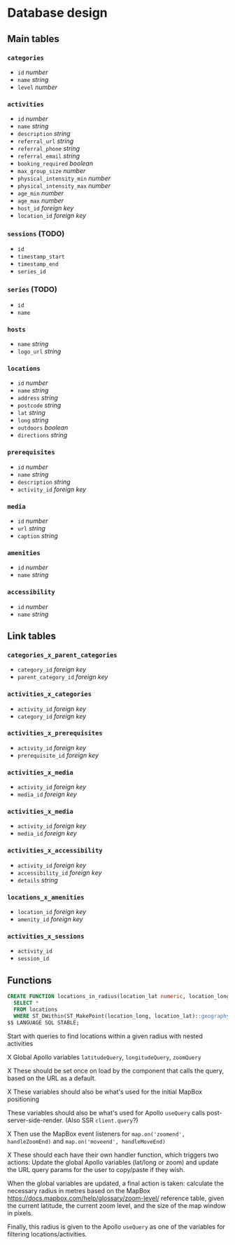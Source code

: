 # Database design

## Main tables

### `categories`

- `id` _number_
- `name` _string_
- `level` _number_

### `activities`

- `id` _number_
- `name` _string_
- `description` _string_
- `referral_url` _string_
- `referral_phone` _string_
- `referral_email` _string_
- `booking_required` _boolean_
- `max_group_size` _number_
- `physical_intensity_min` _number_
- `physical_intensity_max` _number_
- `age_min` _number_
- `age_max` _number_
- `host_id` _foreign key_
- `location_id` _foreign key_

### `sessions` (TODO)

- `id`
- `timestamp_start`
- `timestamp_end`
- `series_id`

### `series` (TODO)

- `id`
- `name`

### `hosts`

- `name` _string_
- `logo_url` _string_

### `locations`

- `id` _number_
- `name` _string_
- `address` _string_
- `postcode` _string_
- `lat` _string_
- `long` _string_
- `outdoors` _boolean_
- `directions` _string_

### `prerequisites`

- `id` _number_
- `name` _string_
- `description` _string_
- `activity_id` _foreign key_

### `media`

- `id` _number_
- `url` _string_
- `caption` _string_

### `amenities`

- `id` _number_
- `name` _string_

### `accessibility`

- `id` _number_
- `name` _string_

## Link tables

### `categories_x_parent_categories`

- `category_id` _foreign key_
- `parent_category_id` _foreign key_

### `activities_x_categories`

- `activity_id` _foreign key_
- `category_id` _foreign key_

### `activities_x_prerequisites`

- `activity_id` _foreign key_
- `prerequisite_id` _foreign key_

### `activities_x_media`

- `activity_id` _foreign key_
- `media_id` _foreign key_

### `activities_x_media`

- `activity_id` _foreign key_
- `media_id` _foreign key_

### `activities_x_accessibility`

- `activity_id` _foreign key_
- `accessibility_id` _foreign key_
- `details` _string_

### `locations_x_amenities`

- `location_id` _foreign key_
- `amenity_id` _foreign key_

### `activities_x_sessions`

- `activity_id`
- `session_id`

## Functions

```sql
CREATE FUNCTION locations_in_radius(location_lat numeric, location_long numeric, radius integer) RETURNS SETOF locations AS $$
  SELECT *
  FROM locations
  WHERE ST_DWithin(ST_MakePoint(location_long, location_lat)::geography, ST_MakePoint(long, lat)::geography, radius)
$$ LANGUAGE SQL STABLE;
```

Start with queries to find locations within a given radius with nested activities

X Global Apollo variables `latitudeQuery`, `longitudeQuery`, `zoomQuery`

X These should be set once on load by the component that calls the query, based on the URL as a default.

X These variables should also be what's used for the initial MapBox positioning

These variables should also be what's used for Apollo `useQuery` calls post-server-side-render. (Also SSR `client.query`?)

X Then use the MapBox event listeners for `map.on('zoomend', handleZoomEnd)` and `map.on('moveend', handleMoveEnd)`

X These should each have their own handler function, which triggers two actions: Update the global Apollo variables (lat/long or zoom) and update the URL query params for the user to copy/paste if they wish.

When the global variables are updated, a final action is taken: calculate the necessary radius in metres based on the MapBox https://docs.mapbox.com/help/glossary/zoom-level/ reference table, given the current latitude, the current zoom level, and the size of the map window in pixels.

Finally, this radius is given to the Apollo `useQuery` as one of the variables for filtering locations/activities.
